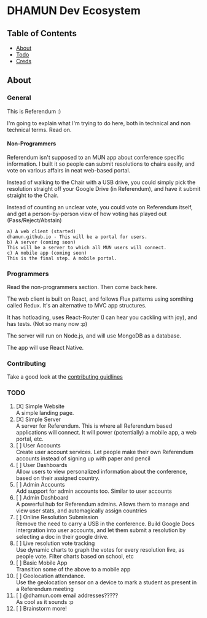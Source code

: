DHAMUN Dev Ecosystem
=========================

## Table of Contents

- [About](#about)
- [Todo](#todo)
- [Creds](#creds)

## About

### General

This is Referendum :)

I'm going to explain what I'm trying to do here, both in technical and non technical terms. Read on.

#### Non-Programmers

Referendum isn't supposed to an MUN app about conference specific information. I built it so people can submit resolutions to chairs easily, and vote on various affairs in neat web-based portal.

Instead of walking to the Chair with a USB drive, you could simply pick the resolution straight off your Google Drive (in Referendum), and have it submit straight to the Chair.

Instead of counting an unclear vote, you could vote on Referendum itself, and get a person-by-person view of how voting has played out (Pass/Reject/Abstain) 

```
a) A web client (started)
dhamun.github.io - This will be a portal for users.
b) A server (coming soon)
This will be a server to which all MUN users will connect. 
c) A mobile app (coming soon)
This is the final step. A mobile portal.
```

### Programmers

Read the non-programmers section. Then come back here.

The web client is built on React, and follows Flux patterns using somthing called Redux. It's an alternative to MVC app structures.

It has hotloading, uses React-Router (I can hear you cackling with joy), and has tests. (Not so many now :p)

The server will run on Node.js, and will use MongoDB as a database.

The app will use React Native. 

### Contributing

Take a good look at the [contributing guidlines](https://github.com/DHAMUN/About/blob/master/CONTRIBUTING.md)

### TODO
1. [X] Simple Website  
A simple landing page. 
2. [X] Simple Server  
A server for Referendum. This is where all Referendum based applications will connect. It will power (potentially) a mobile app, a web portal, etc.
3. [ ] User Accounts  
Create user account services. Let people make their own Referendum accounts instead of signing up with paper and pencil
4. [ ] User Dashboards  
Allow users to view personalized information about the conference, based on their assigned country.
5. [ ] Admin Accounts  
Add support for admin accounts too. Similar to user accounts
6. [ ] Admin Dashboard  
A powerful hub for Referendum admins. Allows them to manage and view user stats, and automagically assign countries
7. [ ] Online Resolution Submission  
Remove the need to carry a USB in the conference. Build Google Docs intergration into user accounts, and let them submit a resolution by selecting a doc in their google drive.
8. [ ] Live resolution vote tracking  
Use dynamic charts to graph the votes for every resolution live, as people vote. Filter charts based on school, etc
9. [ ] Basic Mobile App  
Transition some of the above to a mobile app
10. [ ] Geolocation attendance.  
Use the geolocation sensor on a device to mark a student as present in a  Referendum meeting
11. [ ] @dhamun.com email addresses?????  
As cool as it sounds :p  
12. [ ] Brainstorm more!
